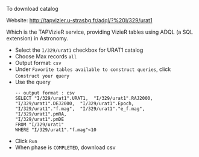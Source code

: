 To download catalog

Website: http://tapvizier.u-strasbg.fr/adql/?%20I/329/urat1

Which is the TAPVizieR service, providing VizieR tables using ADQL (a SQL extension)
in Astronomy.

- Select the `I/329/urat1` checkbox for URAT1 catalog
- Choose Max records `all`
- Output format: `csv`
- Under `Favorite tables available to construct queries`, click `Construct your query`
- Use the query
  ```
  -- output format : csv
  SELECT "I/329/urat1".URAT1,  "I/329/urat1".RAJ2000,  "I/329/urat1".DEJ2000,  "I/329/urat1".Epoch,  "I/329/urat1"."f.mag",  "I/329/urat1"."e_f.mag",  "I/329/urat1".pmRA,
  "I/329/urat1".pmDE
  FROM "I/329/urat1"
  WHERE "I/329/urat1"."f.mag"<10
  ```
- Click `Run`
- When phase is `COMPLETED`, download csv
